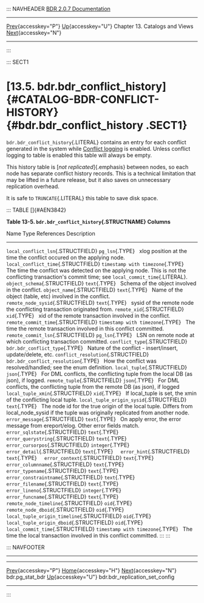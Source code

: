::: NAVHEADER
  [BDR 2.0.7 Documentation](index.md)
  ------------------------------------------------------------------- ------------------------------------------ -------------------------------- -------------------------------------------------------------------------------------------------
  [Prev](catalog-pg-stat-bdr.md "bdr.pg_stat_bdr"){accesskey="P"}   [Up](catalogs-views.md){accesskey="U"}    Chapter 13. Catalogs and Views    [Next](catalog-bdr-replication-set-config.md "bdr.bdr_replication_set_config"){accesskey="N"}

------------------------------------------------------------------------
:::

::: SECT1
# [13.5. bdr.bdr_conflict_history]{#CATALOG-BDR-CONFLICT-HISTORY} {#bdr.bdr_conflict_history .SECT1}

`bdr.bdr_conflict_history`{.LITERAL} contains an entry for each conflict
generated in the system while [Conflict logging](conflicts-logging.md)
is enabled. Unless conflict logging to table is enabled this table will
always be empty.

This history table is [*not replicated*]{.emphasis} between nodes, so
each node has separate conflict history records. This is a technical
limitation that may be lifted in a future release, but it also saves on
unnecessary replication overhead.

It is safe to `TRUNCATE`{.LITERAL} this table to save disk space.

::: TABLE
[]{#AEN3842}

**Table 13-5. `bdr.bdr_conflict_history`{.STRUCTNAME} Columns**

  Name                                          Type                                   References   Description
  --------------------------------------------- -------------------------------------- ------------ -----------------------------------------------------------------------------------------------------------------------------------------------------
  `local_conflict_lsn`{.STRUCTFIELD}            `pg_lsn`{.TYPE}                                     xlog position at the time the conflict occured on the applying node.
  `local_conflict_time`{.STRUCTFIELD}           `timestamp with timezone`{.TYPE}                    The time the conflict was detected on the applying node. This is not the conflicting transaction\'s commit time; see `local_commit_time`{.LITERAL}.
  `object_schema`{.STRUCTFIELD}                 `text`{.TYPE}                                       Schema of the object involved in the conflict.
  `object_name`{.STRUCTFIELD}                   `text`{.TYPE}                                       Name of the object (table, etc) involved in the conflict.
  `remote_node_sysid`{.STRUCTFIELD}             `text`{.TYPE}                                       sysid of the remote node the conflicting transaction originated from.
  `remote_xid`{.STRUCTFIELD}                    `xid`{.TYPE}                                        xid of the remote transaction involved in the conflict.
  `remote_commit_time`{.STRUCTFIELD}            `timestamp with timezone`{.TYPE}                    The time the remote transaction involved in this conflict committed.
  `remote_commit_lsn`{.STRUCTFIELD}             `pg_lsn`{.TYPE}                                     LSN on remote node at which conflicting transaction committed.
  `conflict_type`{.STRUCTFIELD}                 `bdr.bdr_conflict_type`{.TYPE}                      Nature of the conflict - insert/insert, update/delete, etc.
  `conflict_resolution`{.STRUCTFIELD}           `bdr.bdr_conflict_resolution`{.TYPE}                How the conflict was resolved/handled; see the enum definition.
  `local_tuple`{.STRUCTFIELD}                   `json`{.TYPE}                                       For DML conflicts, the conflicting tuple from the local DB (as json), if logged.
  `remote_tuple`{.STRUCTFIELD}                  `json`{.TYPE}                                       For DML conflicts, the conflicting tuple from the remote DB (as json), if logged
  `local_tuple_xmin`{.STRUCTFIELD}              `xid`{.TYPE}                                        If local_tuple is set, the xmin of the conflicting local tuple.
  `local_tuple_origin_sysid`{.STRUCTFIELD}      `text`{.TYPE}                                       The node id for the true origin of the local tuple. Differs from local_node_sysid if the tuple was originally replicated from another node.
  `error_message`{.STRUCTFIELD}                 `text`{.TYPE}                                       On apply error, the error message from ereport/elog. Other error fields match.
  `error_sqlstate`{.STRUCTFIELD}                `text`{.TYPE}                                        
  `error_querystring`{.STRUCTFIELD}             `text`{.TYPE}                                        
  `error_cursorpos`{.STRUCTFIELD}               `integer`{.TYPE}                                     
  `error_detail`{.STRUCTFIELD}                  `text`{.TYPE}                                        
  `error_hint`{.STRUCTFIELD}                    `text`{.TYPE}                                        
  `error_context`{.STRUCTFIELD}                 `text`{.TYPE}                                        
  `error_columnname`{.STRUCTFIELD}              `text`{.TYPE}                                        
  `error_typename`{.STRUCTFIELD}                `text`{.TYPE}                                        
  `error_constraintname`{.STRUCTFIELD}          `text`{.TYPE}                                        
  `error_filename`{.STRUCTFIELD}                `text`{.TYPE}                                        
  `error_lineno`{.STRUCTFIELD}                  `integer`{.TYPE}                                     
  `error_funcname`{.STRUCTFIELD}                `text`{.TYPE}                                        
  `remote_node_timeline`{.STRUCTFIELD}          `oid`{.TYPE}                                         
  `remote_node_dboid`{.STRUCTFIELD}             `oid`{.TYPE}                                         
  `local_tuple_origin_timeline`{.STRUCTFIELD}   `oid`{.TYPE}                                         
  `local_tuple_origin_dboid`{.STRUCTFIELD}      `oid`{.TYPE}                                         
  `local_commit_time`{.STRUCTFIELD}             `timestamp with timezone`{.TYPE}                    The time the local transaction involved in this conflict committed.
:::
:::

::: NAVFOOTER

------------------------------------------------------------------------

  ------------------------------------------------- ------------------------------------------ ----------------------------------------------------------------
  [Prev](catalog-pg-stat-bdr.md){accesskey="P"}       [Home](index.md){accesskey="H"}        [Next](catalog-bdr-replication-set-config.md){accesskey="N"}
  bdr.pg_stat_bdr                                    [Up](catalogs-views.md){accesskey="U"}                                    bdr.bdr_replication_set_config
  ------------------------------------------------- ------------------------------------------ ----------------------------------------------------------------
:::
